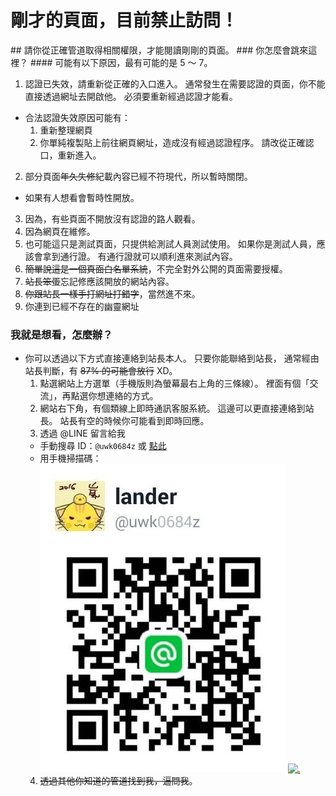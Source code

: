 <h1 id="show_error_title">剛才的頁面，目前禁止訪問！</h1>
## 請你從正確管道取得相關權限，才能閱讀剛剛的頁面。
### 你怎麼會跳來這裡？
#### 可能有以下原因，最有可能的是 5 ～ 7。

1. 認證已失效，請重新從正確的入口進入。
通常發生在需要認證的頁面，你不能直接透過網址去開啟他。
必須要重新經過認證才能看。
  - 合法認證失效原因可能有：
    1. 重新整理網頁
    2. 你單純複製貼上前往網頁網址，造成沒有經過認證程序。
請改從正確認口，重新進入。
2. 部分頁面~~年久失修~~紀載內容已經不符現代，所以暫時關閉。
  - 如果有人想看會暫時性開放。
3. 因為，有些頁面不開放沒有認證的路人觀看。
4. 因為網頁在維修。
5. 也可能這只是測試頁面，只提供給測試人員測試使用。
如果你是測試人員，應該會拿到通行證。
有通行證就可以順利進來測試內容。
6. ~~簡單說這是一個頁面白名單系統~~，不完全對外公開的頁面需要授權。
7. ~~站長笨蛋~~忘記修應該開放的網站內容。
8. ~~你跟站長一樣手打網址打錯字~~，當然進不來。
9. 你連到已經不存在的幽靈網址

### 我就是想看，怎麼辦？

- 你可以透過以下方式直接連絡到站長本人。
只要你能聯絡到站長，
通常經由站長判斷，有 ~~87% 的可能會放行~~ XD。
  1. 點選網站上方選單（手機版則為螢幕最右上角的三條線）。
  裡面有個「交流」，再點選你想連絡的方式。
  2. 網站右下角，有個類線上即時通訊客服系統。
  這邊可以更直接連絡到站長。
  站長有空的時候你可能看到即時回應。
  3. 透過 @LINE 留言給我
    - 手動搜尋 ID：``@uwk0684z`` 或 [點此](https://line.me/R/ti/p/@uwk0684z)
    - 用手機掃描碼：
    [![.](uwk0684z.jpg "test")](uwk0684z.jpg)
    [![.](https://trello-attachments.s3.amazonaws.com/5783d8e69b3fce2d52f94f9e/1140x1189/c3e80edb92e2c52abb16a48634e06048/cc0e4f143c9176c220afbd5f65610567.JPG "點我放大")](https://trello-attachments.s3.amazonaws.com/5783d8e69b3fce2d52f94f9e/1140x1189/c3e80edb92e2c52abb16a48634e06048/cc0e4f143c9176c220afbd5f65610567.JPG)
  4. ~~透過其他你知道的管道找到我，逼問我~~。 



<script type="text/javascript">
  localStorage['wm']='landerso.at-ninja.jp';
</script>
  
<script type="text/javascript">
  //2016.12.05+ 採集之前的錯誤頁面資訊做出提示。
  if(!((localStorage['error_md'] === undefined)||(localStorage['error_md'] == null)||(localStorage['error_md'] == ''))){
    document.getElementById('show_error_title').innerHTML = '剛才的頁面「' + localStorage['error_md'] + '」，目前禁止訪問！';
    if(!((localStorage['error_url'] === undefined)||(localStorage['error_url'] == null)||(localStorage['error_url'] == ''))){
        document.getElementById('show_error_title').innerHTML = '剛才的頁面「' + localStorage['error_md'] + '」，目前禁止訪問！';
        document.getElementById('show_error_title').innerHTML = '剛才的頁面「' + '<a href=\"' + localStorage['error_url'] +  '\" target=\"_blank\">' + localStorage['error_md'] +  '</a>' + '」，目前禁止訪問！';
    }
  }
  localStorage.removeItem('error_md');
  localStorage.removeItem('error_url');
</script>
